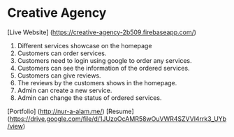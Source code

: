 # Creative Agency

[Live Website] (https://creative-agency-2b509.firebaseapp.com/)

1. Different services showcase on the homepage
2. Customers can order services.
3. Customers need to login using google to order any services.
4. Customers can see the information of the ordered services.
5. Customers can give reviews.
6. The reviews by the customers shows in the homepage.
7. Admin can create a new service.
8. Admin can change the status of ordered services.

[Portfolio] (http://nur-a-alam.me/)
[Resume] (https://drive.google.com/file/d/1JUzoOcAMR58wOuVWR4SZVVl4rrk3_UYb/view)
